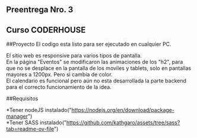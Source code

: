 ## Preentrega Nro. 3
## Curso CODERHOUSE

##Proyecto 
El codigo esta listo para ser ejecutado en cualquier PC.

El sitio web es responsive para varios tipos de pantalla. <br>
En la página "Eventos" se modificaron las animaciones de los "h2", para que no se desplace en la pantalla de los moviles y tablets, solo en pantallas mayores a 1200px. Pero si cambia de color.<br>
El calendario es funcional pero aún no esta desarrollada la parte backend para el correcto funcionamiento de la idea.

##Requisitos

*Tener nodeJS instalado("https://nodejs.org/en/download/package-manager") <br>
*Tener SASS instalado("https://github.com/kathgaro/assets/tree/sass?tab=readme-ov-file")

